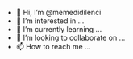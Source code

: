 - 👋 Hi, I’m @memedidilenci
- 👀 I’m interested in ...
- 🌱 I’m currently learning ...
- 💞️ I’m looking to collaborate on ...
- 📫 How to reach me ...

<!---
memedidilenci/memedidilenci is a ✨ special ✨ repository because its `README.md` (this file) appears on your GitHub profile.
You can click the Preview link to take a look at your changes.
--->
